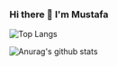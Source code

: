 ###            Hi there 👋 I'm Mustafa

<!--
**mustafa-dal/mustafa-dal** is a ✨ _special_ ✨ repository because its `README.md` (this file) appears on your GitHub profile.

Here are some ideas to get you started:

#🌱 I’m currently learning Java Programming Language.
#🤔 I’m looking for help with ...
#💬 Don't ask me yet.
#📫 How to reach me: 1mustafa.dal@gmail.com
#📝 I regularly write articles on https://www.mertmekatronik.com/profil/mustafadal
-->
![Top Langs](https://github-readme-stats.vercel.app/api/top-langs/?username=mustafa-dal&theme=highcontrast&langs_count=8)

![Anurag's github stats](https://github-readme-stats.vercel.app/api?username=mustafa-dal&theme=highcontrast&show_icons=true)


